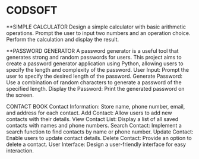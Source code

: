 # CODSOFT
**SIMPLE CALCULATOR
Design a simple calculator with basic arithmetic operations.
Prompt the user to input two numbers and an operation choice.
Perform the calculation and display the result.

**PASSWORD GENERATOR
A password generator is a useful tool that generates strong and random passwords for users. This project aims to create a
password generator application using Python, allowing users to specify the length and complexity of the password.
User Input: Prompt the user to specify the desired length of the password.
Generate Password: Use a combination of random characters to generate a password of the specified length.
Display the Password: Print the generated password on the screen.

CONTACT BOOK
Contact Information: Store name, phone number, email, and address for each contact.
Add Contact: Allow users to add new contacts with their details.
View Contact List: Display a list of all saved contacts with names and phone numbers.
Search Contact: Implement a search function to find contacts by name or phone number.
Update Contact: Enable users to update contact details.
Delete Contact: Provide an option to delete a contact.
User Interface: Design a user-friendly interface for easy interaction.
